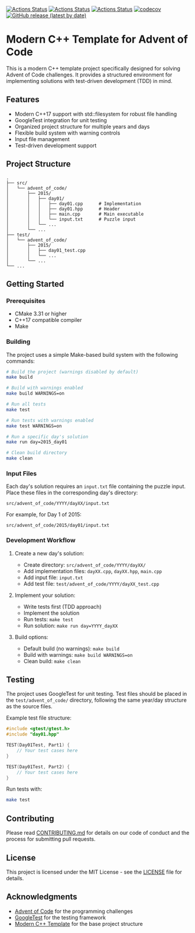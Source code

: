 [![Actions Status](https://github.com/filipdutescu/modern-cpp-template/workflows/MacOS/badge.svg)](https://github.com/filipdutescu/modern-cpp-template/actions)
[![Actions Status](https://github.com/filipdutescu/modern-cpp-template/workflows/Windows/badge.svg)](https://github.com/filipdutescu/modern-cpp-template/actions)
[![Actions Status](https://github.com/filipdutescu/modern-cpp-template/workflows/Ubuntu/badge.svg)](https://github.com/filipdutescu/modern-cpp-template/actions)
[![codecov](https://codecov.io/gh/filipdutescu/modern-cpp-template/branch/master/graph/badge.svg)](https://codecov.io/gh/filipdutescu/modern-cpp-template)
[![GitHub release (latest by date)](https://img.shields.io/github/v/release/filipdutescu/modern-cpp-template)](https://github.com/filipdutescu/modern-cpp-template/releases)

# Modern C++ Template for Advent of Code

This is a modern C++ template project specifically designed for solving Advent of Code challenges. It provides a structured environment for implementing solutions with test-driven development (TDD) in mind.

## Features

- Modern C++17 support with std::filesystem for robust file handling
- GoogleTest integration for unit testing
- Organized project structure for multiple years and days
- Flexible build system with warning controls
- Input file management
- Test-driven development support

## Project Structure

```
.
├── src/
│   └── advent_of_code/
│       ├── 2015/
│       │   ├── day01/
│       │   │   ├── day01.cpp      # Implementation
│       │   │   ├── day01.hpp      # Header
│       │   │   ├── main.cpp       # Main executable
│       │   │   └── input.txt      # Puzzle input
│       │   └── ...
│       └── ...
├── test/
│   └── advent_of_code/
│       ├── 2015/
│       │   ├── day01_test.cpp
│       │   └── ...
│       └── ...
└── ...
```

## Getting Started

### Prerequisites

- CMake 3.31 or higher
- C++17 compatible compiler
- Make

### Building

The project uses a simple Make-based build system with the following commands:

```bash
# Build the project (warnings disabled by default)
make build

# Build with warnings enabled
make build WARNINGS=on

# Run all tests
make test

# Run tests with warnings enabled
make test WARNINGS=on

# Run a specific day's solution
make run day=2015_day01

# Clean build directory
make clean
```

### Input Files

Each day's solution requires an `input.txt` file containing the puzzle input. Place these files in the corresponding day's directory:

```
src/advent_of_code/YYYY/dayXX/input.txt
```

For example, for Day 1 of 2015:
```
src/advent_of_code/2015/day01/input.txt
```

### Development Workflow

1. Create a new day's solution:
   - Create directory: `src/advent_of_code/YYYY/dayXX/`
   - Add implementation files: `dayXX.cpp`, `dayXX.hpp`, `main.cpp`
   - Add input file: `input.txt`
   - Add test file: `test/advent_of_code/YYYY/dayXX_test.cpp`

2. Implement your solution:
   - Write tests first (TDD approach)
   - Implement the solution
   - Run tests: `make test`
   - Run solution: `make run day=YYYY_dayXX`

3. Build options:
   - Default build (no warnings): `make build`
   - Build with warnings: `make build WARNINGS=on`
   - Clean build: `make clean`

## Testing

The project uses GoogleTest for unit testing. Test files should be placed in the `test/advent_of_code/` directory, following the same year/day structure as the source files.

Example test file structure:
```cpp
#include <gtest/gtest.h>
#include "day01.hpp"

TEST(Day01Test, Part1) {
    // Your test cases here
}

TEST(Day01Test, Part2) {
    // Your test cases here
}
```

Run tests with:
```bash
make test
```

## Contributing

Please read [CONTRIBUTING.md](CONTRIBUTING.md) for details on our code of conduct and the process for submitting pull requests.

## License

This project is licensed under the MIT License - see the [LICENSE](LICENSE) file for details.

## Acknowledgments

- [Advent of Code](https://adventofcode.com/) for the programming challenges
- [GoogleTest](https://github.com/google/googletest) for the testing framework
- [Modern C++ Template](https://github.com/cpp-best-practices/cpp_starter_project) for the base project structure
